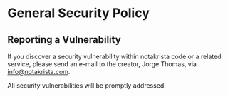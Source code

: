 # General Security Policy

## Reporting a Vulnerability

If you discover a security vulnerability within notakrista code or a related service, please send an e-mail to the creator, Jorge Thomas, via info@notakrista.com.

All security vulnerabilities will be promptly addressed.